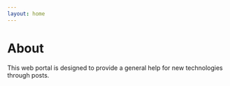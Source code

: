 ```yaml
---
layout: home
---
```

# About

This web portal is designed to provide a general help for new technologies through posts.
